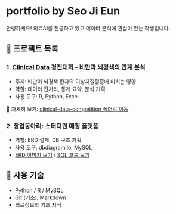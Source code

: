 # portfolio by Seo Ji Eun

안녕하세요! 의료AI를 전공하고 있고 데이터 분석에 관심이 있는 학생입니다.

## 📁 프로젝트 목록

### 1. [Clinical Data 경진대회 - 비만과 뇌경색의 관계 분석](./clinical-data-competition)
- 주제: 비만이 뇌경색 환자의 이상지질혈증에 미치는 영향
- 역할: 데이터 전처리, 통계 요약, 분석 기획
- 사용 도구: R, Python, Excel

🔗 자세히 보기: [clinical-data-competition 폴더로 이동](./clinical-data-competition)

### 2. 창업동아리: 스터디원 매칭 플랫폼
- 역할: ERD 설계, DB 구조 기획
- 사용 도구: dbdiagram.io, MySQL
- [ERD 이미지 보기](링크) / [SQL 코드 보기](링크)

## 🔧 사용 기술
- Python / R / MySQL
- Git (기초), Markdown
- 의료정보학 기초 지식

